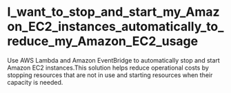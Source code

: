# I_want_to_stop_and_start_my_Amazon_EC2_instances_automatically_to_reduce_my_Amazon_EC2_usage
Use AWS Lambda and Amazon EventBridge to automatically stop and start Amazon EC2 instances.This solution helps reduce operational costs by stopping resources that are not in use and starting resources when their capacity is needed.

